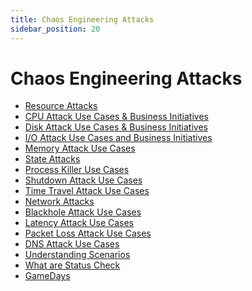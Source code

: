 ```yaml
---
title: Chaos Engineering Attacks
sidebar_position: 20
---
```


Chaos Engineering Attacks
=================

* [Resource Attacks](resource-attacks)
* [CPU Attack Use Cases & Business Initiatives](cpu-attack-use-cases-and-business-initiatives)
* [Disk Attack Use Cases & Business Initiatives](disk-attack-use-cases-and-business-initiatives)
* [I/O Attack Use Cases and Business Initiatives](io-attack-use-cases-and-business-initiatives)
* [Memory Attack Use Cases](memory-attack-use-cases)
* [State Attacks](state-attacks)
* [Process Killer Use Cases](process-killer-use-cases)
* [Shutdown Attack Use Cases](shutdown-attack-use-cases)
* [Time Travel Attack Use Cases](time-travel-attack-use-cases)
* [Network Attacks](network-attacks)
* [Blackhole Attack Use Cases](blackhole-attack-use-cases)
* [Latency Attack Use Cases](latency-attack-use-cases)
* [Packet Loss Attack Use Cases](packet-loss-attack-use-cases)
* [DNS Attack Use Cases](dns-attack-use-cases)
* [Understanding Scenarios](understanding-scenarios)
* [What are Status Check](what-are-status-check)
* [GameDays](gamedays)
